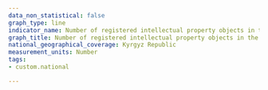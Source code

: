 ```yaml
---
data_non_statistical: false
graph_type: line
indicator_name: Number of registered intellectual property objects in the science and technology sector
graph_title: Number of registered intellectual property objects in the science and technology sector
national_geographical_coverage: Kyrgyz Republic
measurement_units: Number
tags:
- custom.national

---
```

